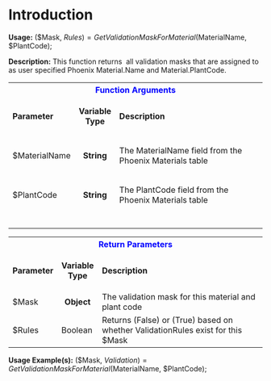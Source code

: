 # Introduction

**Usage:** 
($Mask, $Rules) = GetValidationMaskForMaterial($MaterialName, $PlantCode);


**Description:** This function returns 
all validation masks that are assigned to as user specified Phoenix Material.Name and Material.PlantCode.


<table class="confluenceTable"><tbody><tr><th colspan="3" class="confluenceTh"><span style="color: rgb(0,0,255);">Function Arguments</span></th></tr><tr><td class="confluenceTd"><strong>Parameter</strong></td><td class="confluenceTd"><p style="text-align: center;"><strong>Variable</strong><br /><strong>Type</strong></p></td><td class="confluenceTd"><strong>Description</strong></td></tr><tr><td class="confluenceTd">$MaterialName</td><td style="text-align: center;" class="confluenceTd"><strong>String</strong></td><td class="confluenceTd"><p>The MaterialName field from the Phoenix Materials table</p></td></tr><tr><td colspan="1" class="confluenceTd">$PlantCode</td><td colspan="1" style="text-align: center;" class="confluenceTd"><strong>String</strong></td><td colspan="1" class="confluenceTd"><p>The PlantCode field from the Phoenix Materials table</p></td></tr><tr><td colspan="1" class="confluenceTd"> </td><td colspan="1" style="text-align: center;" class="confluenceTd"> </td><td colspan="1" class="confluenceTd"> </td></tr></tbody></table>


<table class="confluenceTable"><tbody><tr><th colspan="3" class="confluenceTh"><span style="color: rgb(0,0,255);">Return Parameters</span></th></tr><tr><td class="confluenceTd"><strong>Parameter</strong></td><td class="confluenceTd"><p style="text-align: center;"><strong>Variable</strong><br /><strong>Type</strong></p></td><td class="confluenceTd"><strong>Description</strong></td></tr><tr><td class="confluenceTd">$Mask</td><td style="text-align: center;" class="confluenceTd"><strong>Object</strong></td><td class="confluenceTd">The validation mask for this material and plant code</td></tr><tr><td colspan="1" class="confluenceTd">$Rules</td><td colspan="1" class="confluenceTd">Boolean</td><td colspan="1" class="confluenceTd">Returns (False) or (True) based on whether ValidationRules exist for this $Mask</td></tr></tbody></table>


**Usage Example(s):** 
($Mask, $Validation) = GetValidationMaskForMaterial($MaterialName, $PlantCode);
